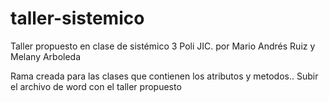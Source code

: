 # taller-sistemico
Taller propuesto en clase de sistémico 3 Poli JIC. por Mario Andrés Ruiz y Melany Arboleda

Rama creada para las clases que contienen los atributos y metodos.. Subir el archivo de word con el taller propuesto
